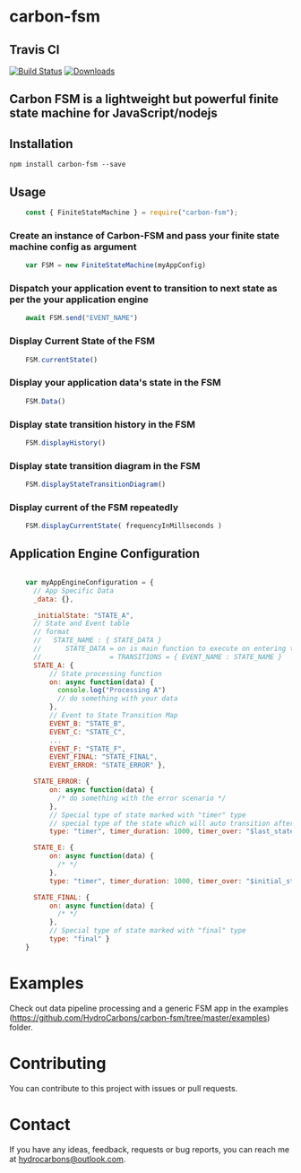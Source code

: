 # carbon-fsm

## Travis CI
[![Build Status](https://travis-ci.com/HydroCarbons/carbon-fsm.svg?branch=master)](https://travis-ci.com/HydroCarbons/carbon-fsm)
[![Downloads](https://img.shields.io/npm/dm/carbon-fsm.svg)](https://www.npmjs.org/package/carbon-fsm)

## Carbon FSM is a lightweight but powerful finite state machine for JavaScript/nodejs

## Installation
` npm install carbon-fsm --save `

## Usage
```javascript
    const { FiniteStateMachine } = require("carbon-fsm");
```
### Create an instance of Carbon-FSM and pass your finite state machine config as argument
```javascript
    var FSM = new FiniteStateMachine(myAppConfig)
```

### Dispatch your application event to transition to next state as per the your application engine
```javascript
    await FSM.send("EVENT_NAME")
```

### Display Current State of the FSM
```javascript
    FSM.currentState()
```

### Display your application data's state in the FSM
```javascript
    FSM.Data()
```

### Display state transition history in the FSM
```javascript
    FSM.displayHistory()
```

### Display state transition diagram in the FSM
```javascript
    FSM.displayStateTransitionDiagram()
```

### Display current of the FSM repeatedly
```javascript
    FSM.displayCurrentState( frequencyInMillseconds )
```

## Application Engine Configuration

```javascript

    var myAppEngineConfiguration = {
      // App Specific Data
      _data: {},

      _initialState: "STATE_A",
      // State and Event table
      // format
      //   STATE_NAME : { STATE_DATA }
      //      STATE_DATA = on is main function to execute on entering the state
      //                 = TRANSITIONS = { EVENT_NAME : STATE_NAME }
      STATE_A: {
          // State processing function
          on: async function(data) {
            console.log("Processing A")
            // do something with your data
          },
          // Event to State Transition Map
          EVENT_B: "STATE_B",
          EVENT_C: "STATE_C",
          ...
          EVENT_F: "STATE_F",
          EVENT_FINAL: "STATE_FINAL",
          EVENT_ERROR: "STATE_ERROR" },

      STATE_ERROR: {
          on: async function(data) {
            /* do something with the error scenario */
          },
          // Special type of state marked with "timer" type
          // special type of the state which will auto transition after timer is over
          type: "timer", timer_duration: 1000, timer_over: "$last_state" },

      STATE_E: {
          on: async function(data) {
            /* */
          },
          type: "timer", timer_duration: 1000, timer_over: "$initial_state"},

      STATE_FINAL: {
          on: async function(data) {
            /* */
          },
          // Special type of state marked with "final" type
          type: "final" }
    }

```

# Examples
Check out data pipeline processing and a generic FSM app in the examples (https://github.com/HydroCarbons/carbon-fsm/tree/master/examples) folder.

# Contributing
You can contribute to this project with issues or pull requests.

# Contact
If you have any ideas, feedback, requests or bug reports, you can reach me at hydrocarbons@outlook.com.
